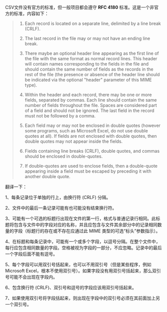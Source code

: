 CSV文件没有官方的标准，但一般项目都会遵守 **RFC 4180** 标准。这是一个非官方的标准，内容如下：

> 1.  Each record is located on a separate line, delimited by a line break (CRLF).
>     
> 2.  The last record in the file may or may not have an ending line break.
>     
> 3.  There maybe an optional header line appearing as the first line of the file with the same format as normal record lines. This header will contain names corresponding to the fields in the file and should contain the same number of fields as the records in the rest of the file (the presence or absence of the header line should be indicated via the optional "header" parameter of this MIME type).
>     
> 4.  Within the header and each record, there may be one or more fields, separated by commas. Each line should contain the same number of fields throughout the file. Spaces are considered part of a field and should not be ignored. The last field in the record must not be followed by a comma.
>     
> 5.  Each field may or may not be enclosed in double quotes (however some programs, such as Microsoft Excel, do not use double quotes at all). If fields are not enclosed with double quotes, then double quotes may not appear inside the fields.
>     
> 6.  Fields containing line breaks (CRLF), double quotes, and commas should be enclosed in double-quotes.
>     
> 7.  If double-quotes are used to enclose fields, then a double-quote appearing inside a field must be escaped by preceding it with another double quote.

翻译一下：

1、每条记录位于单独的行上，由换行符 (CRLF) 分隔。

2、文件中的最后一条记录可能有也可能没有结束换行符。

3、可能有一个可选的标题行出现在文件的第一行，格式与普通记录行相同。此标题将包含与文件中的字段对应的名称，并且应包含与文件其余部分中的记录相同数量的字段（标题行的存在或不存在应通过此 MIME 类型的可选“标头”参数指示）。

4、在标题和每条记录中，可能有一个或多个字段，以逗号分隔。在整个文件中，每行应包含相同数量的字段。空格被视为字段的一部分，不应忽略。记录中的最后一个字段后面不能有逗号。

5、每个字段可以用双引号括起来，也可以不用双引号（但是某些程序，例如 Microsoft Excel，根本不使用双引号）。如果字段没有用双引号括起来，那么双引号可能不会出现在字段内。

6、包含换行符 (CRLF)、双引号和逗号的字段应该用双引号括起来。

7、如果使用双引号将字段括起来，则出现在字段中的双引号必须在其前面加上另一个双引号。